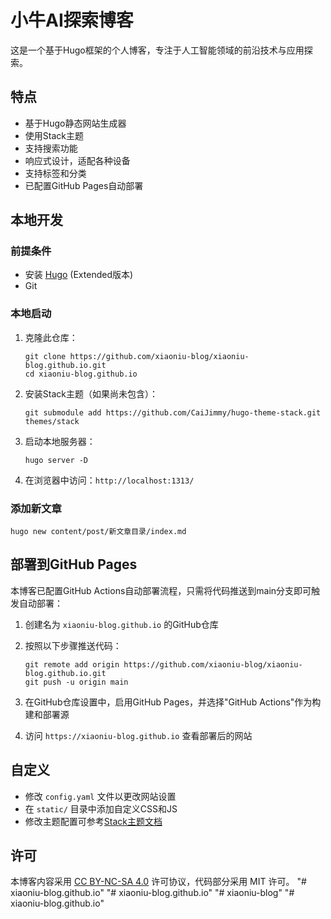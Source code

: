 # 小牛AI探索博客

这是一个基于Hugo框架的个人博客，专注于人工智能领域的前沿技术与应用探索。

## 特点

- 基于Hugo静态网站生成器
- 使用Stack主题
- 支持搜索功能
- 响应式设计，适配各种设备
- 支持标签和分类
- 已配置GitHub Pages自动部署

## 本地开发

### 前提条件

- 安装 [Hugo](https://gohugo.io/installation/) (Extended版本)
- Git

### 本地启动

1. 克隆此仓库：
   ```
   git clone https://github.com/xiaoniu-blog/xiaoniu-blog.github.io.git
   cd xiaoniu-blog.github.io
   ```

2. 安装Stack主题（如果尚未包含）：
   ```
   git submodule add https://github.com/CaiJimmy/hugo-theme-stack.git themes/stack
   ```

3. 启动本地服务器：
   ```
   hugo server -D
   ```

4. 在浏览器中访问：`http://localhost:1313/`

### 添加新文章

```
hugo new content/post/新文章目录/index.md
```

## 部署到GitHub Pages

本博客已配置GitHub Actions自动部署流程，只需将代码推送到main分支即可触发自动部署：

1. 创建名为 `xiaoniu-blog.github.io` 的GitHub仓库
2. 按照以下步骤推送代码：
   ```
   git remote add origin https://github.com/xiaoniu-blog/xiaoniu-blog.github.io.git
   git push -u origin main
   ```

3. 在GitHub仓库设置中，启用GitHub Pages，并选择"GitHub Actions"作为构建和部署源

4. 访问 `https://xiaoniu-blog.github.io` 查看部署后的网站

## 自定义

- 修改 `config.yaml` 文件以更改网站设置
- 在 `static/` 目录中添加自定义CSS和JS
- 修改主题配置可参考[Stack主题文档](https://docs.stack.jimmycai.com/)

## 许可

本博客内容采用 [CC BY-NC-SA 4.0](https://creativecommons.org/licenses/by-nc-sa/4.0/) 许可协议，代码部分采用 MIT 许可。 "# xiaoniu-blog.github.io" 
"# xiaoniu-blog.github.io" 
"# xiaoniu-blog" 
"# xiaoniu-blog.github.io" 
